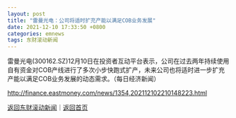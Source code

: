 ```yaml
---
layout: post
title: "雷曼光电：公司将适时扩充产能以满足COB业务发展"
date: 2021-12-10 17:33:50 +0800
categories: emnews
tags: 东财滚动新闻
---
```


雷曼光电(300162.SZ)12月10日在投资者互动平台表示，公司在过去两年持续使用自有资金对COB产线进行了多次小步快跑式扩产，未来公司也将适时进一步扩充产能以满足COB业务发展的动态需求。（每日经济新闻）

<http://finance.eastmoney.com/news/1354,202112102210148223.html>

[返回东财滚动新闻](//finews.withounder.com/emnews/)｜[返回首页](//finews.withounder.com/)